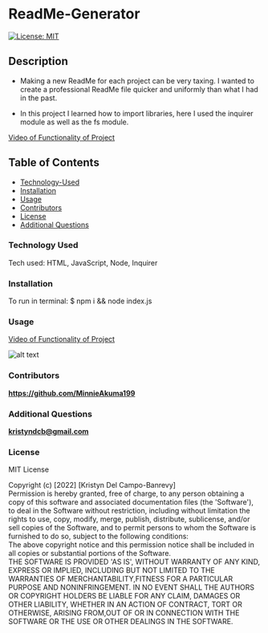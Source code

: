 # ReadMe-Generator

[![License: MIT](https://img.shields.io/badge/License-MIT-yellow.svg)](https://opensource.org/licenses/MIT)

## Description

- Making a new ReadMe for each project can be very taxing. I wanted to create a professional ReadMe file quicker and uniformly than what I had in the past. 

- In this project I learned how to import libraries, here I used the inquirer module as well as the fs module.

[Video of Functionality of Project](https://drive.google.com/file/d/10XIJvXM0wDQZN17kRhIvtXbPMLLR4USE/view)

## Table of Contents

- [Technology-Used](#technology-used)
- [Installation](#installation)
- [Usage](#usage)
- [Contributors](#contributors)
- [License](#license)
- [Additional Questions](#additional-questions)

### Technology Used 

Tech used: HTML, JavaScript, Node, Inquirer

### Installation

To run in terminal: $ npm i  && node index.js

### Usage

[Video of Functionality of Project](https://drive.google.com/file/d/10XIJvXM0wDQZN17kRhIvtXbPMLLR4USE/view)



![alt text](assets/ReadMeGenerator.gif)

### Contributors

**https://github.com/MinnieAkuma199**


### Additional Questions

**kristyndcb@gmail.com**

### License

MIT License

Copyright (c) [2022] [Kristyn Del Campo-Banrevy]<br /> Permission is hereby granted, free of charge, to any person obtaining a copy of this software and associated documentation files (the 'Software'), to deal in the Software without restriction, including without limitation the rights to use, copy, modify, merge, publish, distribute, sublicense, and/or sell copies of the Software, and to permit persons to whom the Software is furnished to do so, subject to the following conditions:<br />The above copyright notice and this permission notice shall be included in all copies or substantial portions of the Software.<br />THE SOFTWARE IS PROVIDED 'AS IS', WITHOUT WARRANTY OF ANY KIND, EXPRESS OR IMPLIED, INCLUDING BUT NOT LIMITED TO THE WARRANTIES OF MERCHANTABILITY,FITNESS FOR A PARTICULAR PURPOSE AND NONINFRINGEMENT. IN NO EVENT SHALL THE AUTHORS OR COPYRIGHT HOLDERS BE LIABLE FOR ANY CLAIM, DAMAGES OR OTHER LIABILITY, WHETHER IN AN ACTION OF CONTRACT, TORT OR OTHERWISE, ARISING FROM,OUT OF OR IN CONNECTION WITH THE SOFTWARE OR THE USE OR OTHER DEALINGS IN THE SOFTWARE.
